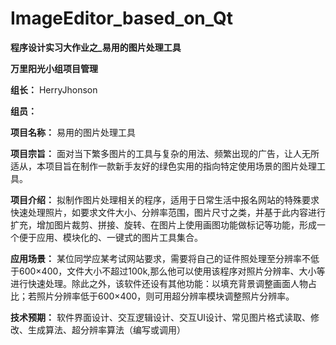 # ImageEditor_based_on_Qt
**程序设计实习大作业之_易用的图片处理工具**

**万里阳光小组项目管理**

**组长：** HerryJhonson

**组员：** 

**项目名称：** 易用的图片处理工具

**项目宗旨：** 面对当下繁多图片的工具与复杂的用法、频繁出现的广告，让人无所适从，本项目旨在制作一款新手友好的绿色实用的指向特定使用场景的图片处理工具。

**项目介绍：** 拟制作图片处理相关的程序，适用于日常生活中报名网站的特殊要求快速处理照片，如要求文件大小、分辨率范围，图片尺寸之类，并基于此内容进行扩充，增加图片裁剪、拼接、旋转、在图片上使用画图功能做标记等功能，形成一个便于应用、模块化的、一键式的图片工具集合。

**应用场景：** 某位同学应某考试网站要求，需要将自己的证件照处理至分辨率不低于600×400，文件大小不超过100k,那么他可以使用该程序对照片分辨率、大小等进行快速处理。除此之外，该软件还设有其他功能：以填充背景调整画面人物占比；若照片分辨率低于600×400，则可用超分辨率模块调整照片分辨率。

**技术预期：** 软件界面设计、交互逻辑设计、交互UI设计、常见图片格式读取、修改、生成算法、超分辨率算法（编写或调用）

